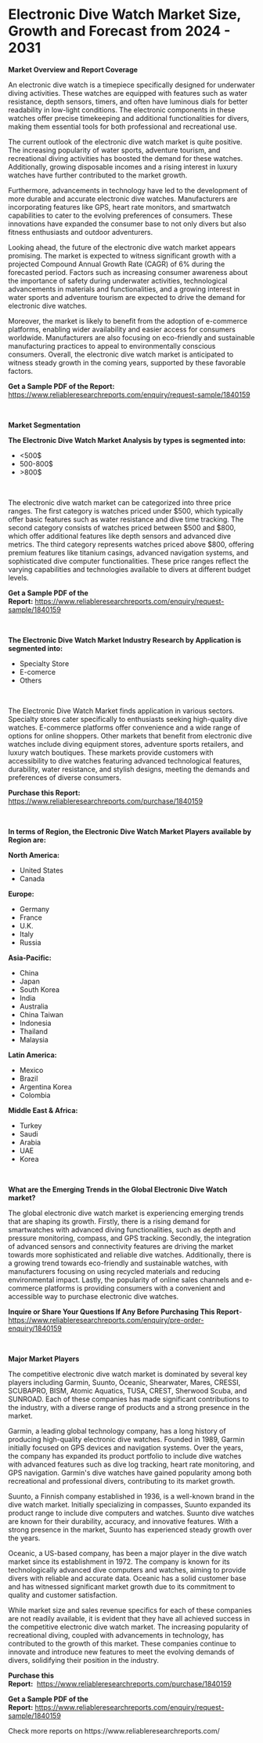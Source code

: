 <p><h1>Electronic Dive Watch Market Size, Growth and Forecast from 2024 - 2031</h1></p><p><strong>Market Overview and Report Coverage</strong></p>
<p><p>An electronic dive watch is a timepiece specifically designed for underwater diving activities. These watches are equipped with features such as water resistance, depth sensors, timers, and often have luminous dials for better readability in low-light conditions. The electronic components in these watches offer precise timekeeping and additional functionalities for divers, making them essential tools for both professional and recreational use.</p><p>The current outlook of the electronic dive watch market is quite positive. The increasing popularity of water sports, adventure tourism, and recreational diving activities has boosted the demand for these watches. Additionally, growing disposable incomes and a rising interest in luxury watches have further contributed to the market growth.</p><p>Furthermore, advancements in technology have led to the development of more durable and accurate electronic dive watches. Manufacturers are incorporating features like GPS, heart rate monitors, and smartwatch capabilities to cater to the evolving preferences of consumers. These innovations have expanded the consumer base to not only divers but also fitness enthusiasts and outdoor adventurers.</p><p>Looking ahead, the future of the electronic dive watch market appears promising. The market is expected to witness significant growth with a projected Compound Annual Growth Rate (CAGR) of 6% during the forecasted period. Factors such as increasing consumer awareness about the importance of safety during underwater activities, technological advancements in materials and functionalities, and a growing interest in water sports and adventure tourism are expected to drive the demand for electronic dive watches.</p><p>Moreover, the market is likely to benefit from the adoption of e-commerce platforms, enabling wider availability and easier access for consumers worldwide. Manufacturers are also focusing on eco-friendly and sustainable manufacturing practices to appeal to environmentally conscious consumers. Overall, the electronic dive watch market is anticipated to witness steady growth in the coming years, supported by these favorable factors.</p></p>
<p><strong>Get a Sample PDF of the Report:</strong> <a href="https://www.reliableresearchreports.com/enquiry/request-sample/1840159">https://www.reliableresearchreports.com/enquiry/request-sample/1840159</a></p>
<p>&nbsp;</p>
<p><strong>Market Segmentation</strong></p>
<p><strong>The Electronic Dive Watch Market Analysis by types is segmented into:</strong></p>
<p><ul><li><500$</li><li>500-800$</li><li>>800$</li></ul></p>
<p>&nbsp;</p>
<p><p>The electronic dive watch market can be categorized into three price ranges. The first category is watches priced under $500, which typically offer basic features such as water resistance and dive time tracking. The second category consists of watches priced between $500 and $800, which offer additional features like depth sensors and advanced dive metrics. The third category represents watches priced above $800, offering premium features like titanium casings, advanced navigation systems, and sophisticated dive computer functionalities. These price ranges reflect the varying capabilities and technologies available to divers at different budget levels.</p></p>
<p><strong>Get a Sample PDF of the Report:</strong>&nbsp;<a href="https://www.reliableresearchreports.com/enquiry/request-sample/1840159">https://www.reliableresearchreports.com/enquiry/request-sample/1840159</a></p>
<p>&nbsp;</p>
<p><strong>The Electronic Dive Watch Market Industry Research by Application is segmented into:</strong></p>
<p><ul><li>Specialty Store</li><li>E-comerce</li><li>Others</li></ul></p>
<p>&nbsp;</p>
<p><p>The Electronic Dive Watch Market finds application in various sectors. Specialty stores cater specifically to enthusiasts seeking high-quality dive watches. E-commerce platforms offer convenience and a wide range of options for online shoppers. Other markets that benefit from electronic dive watches include diving equipment stores, adventure sports retailers, and luxury watch boutiques. These markets provide customers with accessibility to dive watches featuring advanced technological features, durability, water resistance, and stylish designs, meeting the demands and preferences of diverse consumers.</p></p>
<p><strong>Purchase this Report:</strong>&nbsp; <a href="https://www.reliableresearchreports.com/purchase/1840159">https://www.reliableresearchreports.com/purchase/1840159</a></p>
<p>&nbsp;</p>
<p><strong>In terms of Region, the Electronic Dive Watch Market Players available by Region are:</strong></p>
<p>
    <p> <strong> North America: </strong>
        <ul>
            <li>United States</li>
            <li>Canada</li>
        </ul>
        </p> 
    <p> <strong> Europe: </strong>
        <ul>
            <li>Germany</li>
            <li>France</li>
            <li>U.K.</li>
            <li>Italy</li>
            <li>Russia</li>
        </ul>
        </p> 
    <p> <strong> Asia-Pacific: </strong>
        <ul>
            <li>China</li>
            <li>Japan</li>
            <li>South Korea</li>
            <li>India</li>
            <li>Australia</li>
            <li>China Taiwan</li>
            <li>Indonesia</li>
            <li>Thailand</li>
            <li>Malaysia</li>
        </ul>
        </p> 
    <p> <strong> Latin America: </strong>
        <ul>
            <li>Mexico</li>
            <li>Brazil</li>
            <li>Argentina Korea</li>
            <li>Colombia</li>
        </ul>
        </p> 
    <p> <strong> Middle East & Africa: </strong>
        <ul>
            <li>Turkey</li>
            <li>Saudi</li>
            <li>Arabia</li>
            <li>UAE</li>
            <li>Korea</li>
        </ul>
    </p>
    </p>
<p>&nbsp;</p>
<p><strong>What are the Emerging Trends in the Global Electronic Dive Watch market?</strong></p>
<p><p>The global electronic dive watch market is experiencing emerging trends that are shaping its growth. Firstly, there is a rising demand for smartwatches with advanced diving functionalities, such as depth and pressure monitoring, compass, and GPS tracking. Secondly, the integration of advanced sensors and connectivity features are driving the market towards more sophisticated and reliable dive watches. Additionally, there is a growing trend towards eco-friendly and sustainable watches, with manufacturers focusing on using recycled materials and reducing environmental impact. Lastly, the popularity of online sales channels and e-commerce platforms is providing consumers with a convenient and accessible way to purchase electronic dive watches.</p></p>
<p><strong>Inquire or Share Your Questions If Any Before Purchasing This Report</strong>- <a href="https://www.reliableresearchreports.com/enquiry/pre-order-enquiry/1840159">https://www.reliableresearchreports.com/enquiry/pre-order-enquiry/1840159</a></p>
<p>&nbsp;</p>
<p><strong>Major Market Players</strong></p>
<p><p>The competitive electronic dive watch market is dominated by several key players including Garmin, Suunto, Oceanic, Shearwater, Mares, CRESSI, SCUBAPRO, BISM, Atomic Aquatics, TUSA, CREST, Sherwood Scuba, and SUNROAD. Each of these companies has made significant contributions to the industry, with a diverse range of products and a strong presence in the market.</p><p>Garmin, a leading global technology company, has a long history of producing high-quality electronic dive watches. Founded in 1989, Garmin initially focused on GPS devices and navigation systems. Over the years, the company has expanded its product portfolio to include dive watches with advanced features such as dive log tracking, heart rate monitoring, and GPS navigation. Garmin's dive watches have gained popularity among both recreational and professional divers, contributing to its market growth.</p><p>Suunto, a Finnish company established in 1936, is a well-known brand in the dive watch market. Initially specializing in compasses, Suunto expanded its product range to include dive computers and watches. Suunto dive watches are known for their durability, accuracy, and innovative features. With a strong presence in the market, Suunto has experienced steady growth over the years.</p><p>Oceanic, a US-based company, has been a major player in the dive watch market since its establishment in 1972. The company is known for its technologically advanced dive computers and watches, aiming to provide divers with reliable and accurate data. Oceanic has a solid customer base and has witnessed significant market growth due to its commitment to quality and customer satisfaction.</p><p>While market size and sales revenue specifics for each of these companies are not readily available, it is evident that they have all achieved success in the competitive electronic dive watch market. The increasing popularity of recreational diving, coupled with advancements in technology, has contributed to the growth of this market. These companies continue to innovate and introduce new features to meet the evolving demands of divers, solidifying their position in the industry.</p></p>
<p><strong>Purchase this Report:</strong>&nbsp;&nbsp;<a href="https://www.reliableresearchreports.com/purchase/1840159">https://www.reliableresearchreports.com/purchase/1840159</a></p>
<p></p>
<p><strong>Get a Sample PDF of the Report:</strong>&nbsp;<a href="https://www.reliableresearchreports.com/enquiry/request-sample/1840159">https://www.reliableresearchreports.com/enquiry/request-sample/1840159</a></p>
<p>Check more reports on https://www.reliableresearchreports.com/</p>
